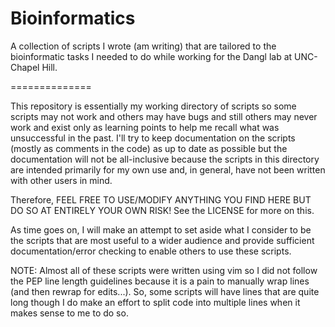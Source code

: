 Bioinformatics
==============

A collection of scripts I wrote (am writing) that are tailored to the bioinformatic tasks I needed to do while working for the Dangl lab at UNC-Chapel Hill.

==============

This repository is essentially my working directory of scripts so some scripts may not work and others may have bugs and still others may never work and exist only as learning points to help me recall what was unsuccessful in the past. I'll try to keep documentation on the scripts (mostly as comments in the code) as up to date as possible but the documentation will not be all-inclusive because the scripts in this directory are intended primarily for my own use and, in general, have not been written with other users in mind.

Therefore, FEEL FREE TO USE/MODIFY ANYTHING YOU FIND HERE BUT DO SO AT ENTIRELY YOUR OWN RISK! See the LICENSE for more on this.

As time goes on, I will make an attempt to set aside what I consider to be the scripts that are most useful to a wider audience and provide sufficient documentation/error checking to enable others to use these scripts.

NOTE: Almost all of these scripts were written using vim so I did not follow the PEP line length guidelines because it is a pain to manually wrap lines (and then rewrap for edits...). So, some scripts will have lines that are quite long though I do make an effort to split code into multiple lines when it makes sense to me to do so. 
